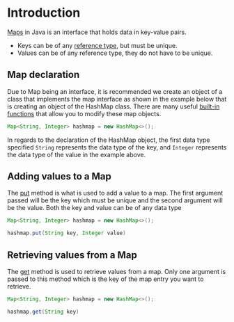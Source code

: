 # Introduction

[Maps][maps] in Java is an interface that holds data in key-value pairs.

- Keys can be of any [reference type][reference-data-types], but must be unique.
- Values can be of any reference type, they do not have to be unique.

## Map declaration

Due to Map being an interface, it is recommended we create an object of a class that implements the map interface as shown in the example below that is creating an object of the HashMap class.
There are many useful [built-in functions][start-of-map-functions] that allow you to modify these map objects.

```java
Map<String, Integer> hashmap = new HashMap<>();
```

In regards to the declaration of the HashMap object, the first data type specified `String` represents the data type of the key, and `Integer` represents the data type of the value in the example above.

## Adding values to a Map

The [put][put] method is what is used to add a value to a map. The first argument passed will be the key which must be unique
and the second argument will be the value. Both the key and value can be of any data type

```java
Map<String, Integer> hashmap = new HashMap<>();

hashmap.put(String key, Integer value)
```


## Retrieving values from a Map

The [get][get] method is used to retrieve values from a map. Only one argument is passed to this method which is the key of the map entry you want to retrieve.


```java
Map<String, Integer> hashmap = new HashMap<>();

hashmap.get(String key)
```


[maps]: https://docs.oracle.com/en/java/javase/11/docs/api/java.base/java/util/Map.html
[reference-data-types]: https://docs.oracle.com/javase/specs/jls/se7/html/jls-4.html#jls-4.3
[start-of-map-functions]: https://docs.oracle.com/javase/8/docs/api/java/util/Map.html#size--
[put]: google
[get]: google
